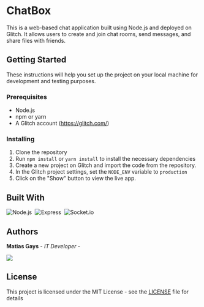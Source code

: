 # ChatBox

This is a web-based chat application built using Node.js and deployed on Glitch. It allows users to create and join chat rooms, send messages, and share files with friends.

## Getting Started

These instructions will help you set up the project on your local machine for development and testing purposes.

### Prerequisites

- Node.js 
- npm or yarn
- A Glitch account (https://glitch.com/)

### Installing

1. Clone the repository
2. Run `npm install` or `yarn install` to install the necessary dependencies
3. Create a new project on Glitch and import the code from the repository.
4. In the Glitch project settings, set the `NODE_ENV` variable to `production`
5. Click on the "Show" button to view the live app.

## Built With

![Node.js](https://img.shields.io/badge/Node.js-43853D?style=for-the-badge&logo=node.js&logoColor=white)&nbsp;
![Express](https://img.shields.io/badge/Express-000000?style=for-the-badge&logo=Express&logoColor=white)&nbsp;
![Socket.io](https://img.shields.io/badge/Socket.io-010101?style=for-the-badge&logo=Socket.io&logoColor=white)&nbsp;

## Authors

**Matias Gays** - *IT Developer* - 

<a href="https://github.com/matiasgays"><img src="https://img.shields.io/badge/GitHub-181717?style=for-the-badge&logo=GitHub&logoColor=white"/></a>

## License

This project is licensed under the MIT License - see the [LICENSE](LICENSE) file for details
